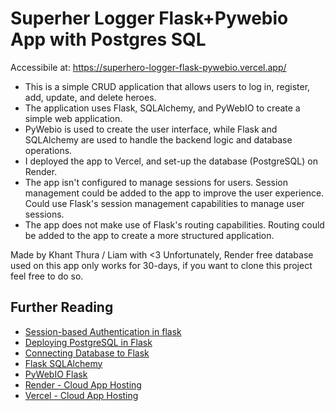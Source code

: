 # Superher Logger Flask+Pywebio App with Postgres SQL
Accessibile at: https://superhero-logger-flask-pywebio.vercel.app/

* This is a simple CRUD application that allows users to log in, register, add, update, and delete heroes.
* The application uses Flask, SQLAlchemy, and PyWebIO to create a simple web application.
* PyWebio is used to create the user interface, while Flask and SQLAlchemy are used to handle the backend logic and database operations.
* I deployed the app to Vercel, and set-up the database (PostgreSQL) on Render.
* The app isn't configured to manage sessions for users. Session management could be added to the app to improve the user experience. Could use Flask's session management capabilities to manage user sessions.
* The app does not make use of Flask's routing capabilities. Routing could be added to the app to create a more structured application.

Made by Khant Thura / Liam with <3
Unfortunately, Render free database used on this app only works for 30-days, if you want to clone this project feel free to do so.

## Further Reading
* [Session-based Authentication in flask](https://a4u.medium.com/session-based-authentication-in-flask-d43fe36afc0f)
* [Deploying PostgreSQL in Flask](https://stackoverflow.com/questions/78341763/how-to-deploy-a-postgresql-database-for-flask-app-on-vercel)
* [Connecting Database to Flask](https://medium.com/nerd-for-tech/how-to-connect-database-to-a-flask-app-part-1-60611deea17a)
* [Flask SQLAlchemy](https://flask-sqlalchemy.palletsprojects.com/en/3.1.x/)
* [PyWebIO Flask](https://pywebio.readthedocs.io/en/latest/platform.html)
* [Render - Cloud App Hosting](http://render.com)
* [Vercel - Cloud App Hosting](http://vercel.com)
